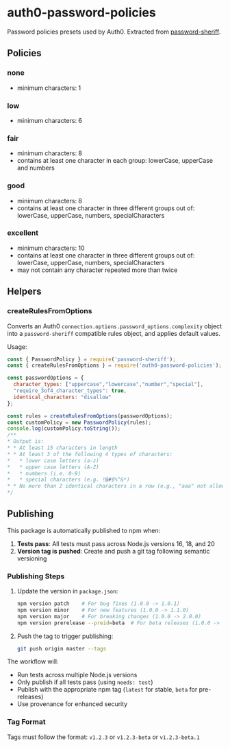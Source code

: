 # auth0-password-policies

Password policies presets used by Auth0. Extracted from [password-sheriff](https://github.com/auth0/password-sheriff).


## Policies

### none
* minimum characters: 1

### low
* minimum characters: 6

### fair
* minimum characters: 8
* contains at least one character in each group: lowerCase, upperCase and numbers

### good
* minimum characters: 8
* contains at least one character in three different groups out of: lowerCase, upperCase, numbers, specialCharacters

### excellent
* minimum characters: 10 
* contains at least one character in three different groups out of: lowerCase, upperCase, numbers, specialCharacters
* may not contain any character repeated more than twice

## Helpers

### createRulesFromOptions
Converts an Auth0 `connection.options.password_options.complexity` object into a `password-sheriff` compatible rules object, and applies default values.

Usage:
```js
const { PasswordPolicy } = require('password-sheriff');
const { createRulesFromOptions } = require('auth0-password-policies');

const passwordOptions = {
  character_types: ["uppercase","lowercase","number","special"],
  "require_3of4_character_types": true,
  identical_characters: "disallow"
};

const rules = createRulesFromOptions(passwordOptions);
const customPolicy = new PasswordPolicy(rules);
console.log(customPolicy.toString());
/**
* Output is:
* * At least 15 characters in length
* * At least 3 of the following 4 types of characters:
*   * lower case letters (a-z)
*   * upper case letters (A-Z)
*   * numbers (i.e. 0-9)
*   * special characters (e.g. !@#$%^&*)
* * No more than 2 identical characters in a row (e.g., "aaa" not allowed)
*/
```

## Publishing

This package is automatically published to npm when:

1. **Tests pass**: All tests must pass across Node.js versions 16, 18, and 20
2. **Version tag is pushed**: Create and push a git tag following semantic versioning

### Publishing Steps

1. Update the version in `package.json`:
   ```bash
   npm version patch    # For bug fixes (1.0.0 -> 1.0.1)
   npm version minor    # For new features (1.0.0 -> 1.1.0)  
   npm version major    # For breaking changes (1.0.0 -> 2.0.0)
   npm version prerelease --preid=beta  # For beta releases (1.0.0 -> 1.0.1-beta.0)
   ```

2. Push the tag to trigger publishing:
   ```bash
   git push origin master --tags
   ```

The workflow will:
- Run tests across multiple Node.js versions
- Only publish if all tests pass (using `needs: test`)
- Publish with the appropriate npm tag (`latest` for stable, `beta` for pre-releases)
- Use provenance for enhanced security

### Tag Format
Tags must follow the format: `v1.2.3` or `v1.2.3-beta` or `v1.2.3-beta.1`
